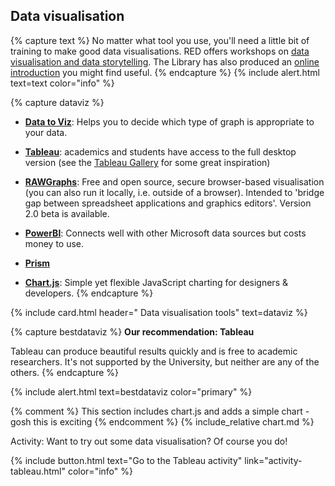 ## Data visualisation

{% capture text %}
No matter what tool you use, you'll need a little bit of training to make good data visualisations. RED offers workshops on [data visualisation and data storytelling](https://app.secure.griffith.edu.au/events/category/developing-researcher-training-program). The Library has also produced an [online introduction](https://sway.office.com/O9vEKmTmBXPxGOnE) you might find useful.
{% endcapture %}
{% include alert.html text=text color="info" %}

{% capture dataviz %}
- **[Data to Viz](https://www.data-to-viz.com/)**: Helps you to decide which type of graph is appropriate to your data. 

- **[Tableau](https://public.tableau.com)**: academics and students have access to the full desktop version (see the [Tableau Gallery](https://public.tableau.com/en-us/s/gallery) for some great inspiration)

- **[RAWGraphs](https://app.rawgraphs.io)**: Free and open source, secure browser-based visualisation (you can also run it locally, i.e. outside of a browser). Intended to 'bridge gap between spreadsheet applications and graphics editors'. Version 2.0 beta is available.

- **[PowerBI](https://powerbi.microsoft.com)**: Connects well with other Microsoft data sources but costs money to use.

- **[Prism](https://www.graphpad.com/scientific-software/prism/)**

- **[Chart.js](https://www.chartjs.org)**: Simple yet flexible JavaScript charting for designers & developers. 
{% endcapture %}

{% include card.html header="<i class='fas fa-eye'></i> Data visualisation tools" text=dataviz %}

{% capture bestdataviz %}
**Our recommendation: Tableau**

Tableau can produce beautiful results quickly and is free to academic researchers. It's not supported by the University, but neither are any of the others. 
{% endcapture %}

{% include alert.html text=bestdataviz color="primary" %}

{% comment %}
This section includes chart.js and adds a simple chart - gosh this is exciting
{% endcomment %}
{% include_relative chart.md %}

<div>
<script>
  // === include 'setup' then 'config' above ===
{% include_relative demo-chart.html %}

  var myChart = new Chart(
    document.getElementById('myChart'),
    config
  );
</script>
</div>

Activity: Want to try out some data visualisation? Of course you do!

{% include button.html text="Go to the Tableau activity" link="activity-tableau.html" color="info" %}
